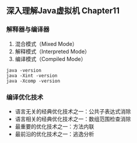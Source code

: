 ## 深入理解Java虚拟机 Chapter11

### 解释器与编译器
1. 混合模式（Mixed Mode）
1. 解释模式（Interpreted Mode）
1. 编译模式（Compiled Mode）
```
java -version
java -Xint -version
java -Xcomp -version
```

### 编译优化技术
- 语言无关的经典优化技术之一：公共子表达式消除
- 语言相关的经典优化技术之一：数组范围检查消除
- 最重要的优化技术之一：方法内联
- 最前沿的优化技术之一：逃逸分析